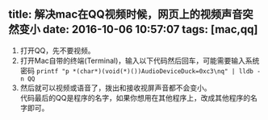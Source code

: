 title: 解决mac在QQ视频时候，网页上的视频声音突然变小
date: 2016-10-06 10:57:07
tags: [mac,qq]
---
1. 打开QQ，先不要视频。   
2. 打开Mac自带的终端(Terminal)，输入以下代码然后回车，可能需要输入系统密码
`printf "p *(char*)(void(*)())AudioDeviceDuck=0xc3\nq" | lldb -n QQ`    
3. 然后就可以视频或语音了，拨出和接收视屏声音都不会变小。    
代码最后的QQ是程序的名字，如果你想用在其他程序上，改成其他程序的名字即可。    
